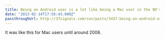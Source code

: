 ```yaml
---
title: Being an Android user is a lot like being a Mac user in the 90's
date: "2013-02-14T17:56:43.000Z"
passthroughUrl: http://37signals.com/svn/posts/3437-being-an-android-user-is-a-lot-like-being-a-mac-user-in-the-90s
---
```


It was like this for Mac users until around 2008.